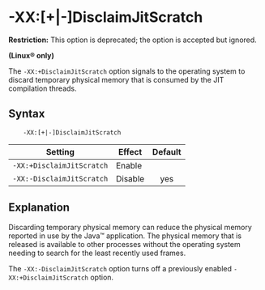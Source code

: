 <!--
* Copyright (c) 2017, 2021 IBM Corp. and others
*
* This program and the accompanying materials are made
* available under the terms of the Eclipse Public License 2.0
* which accompanies this distribution and is available at
* https://www.eclipse.org/legal/epl-2.0/ or the Apache
* License, Version 2.0 which accompanies this distribution and
* is available at https://www.apache.org/licenses/LICENSE-2.0.
*
* This Source Code may also be made available under the
* following Secondary Licenses when the conditions for such
* availability set forth in the Eclipse Public License, v. 2.0
* are satisfied: GNU General Public License, version 2 with
* the GNU Classpath Exception [1] and GNU General Public
* License, version 2 with the OpenJDK Assembly Exception [2].
*
* [1] https://www.gnu.org/software/classpath/license.html
* [2] http://openjdk.java.net/legal/assembly-exception.html
*
* SPDX-License-Identifier: EPL-2.0 OR Apache-2.0 OR GPL-2.0 WITH
* Classpath-exception-2.0 OR LicenseRef-GPL-2.0 WITH Assembly-exception
-->

# -XX:\[+|-\]DisclaimJitScratch  

<i class="fa fa-exclamation-triangle" aria-hidden="true"></i> **Restriction:** This option is deprecated; the option is accepted but ignored.

**(Linux&reg; only)**

The `-XX:+DisclaimJitScratch` option signals to the operating system to discard temporary physical memory that is consumed by the JIT compilation threads.

## Syntax

        -XX:[+|-]DisclaimJitScratch

| Setting                 | Effect | Default                                                                            |
|-------------------------|--------|:----------------------------------------------------------------------------------:|
|`-XX:+DisclaimJitScratch`| Enable |                                                                                    |
|`-XX:-DisclaimJitScratch`| Disable| <i class="fa fa-check" aria-hidden="true"></i><span class="sr-only">yes</span> |

## Explanation

Discarding temporary physical memory can reduce the physical memory reported in use by the Java&trade; application. The physical memory that is released is available to other processes without the operating system needing to search for the least recently used frames.

The `-XX:-DisclaimJitScratch` option turns off a previously enabled `-XX:+DisclaimJitScratch` option.



<!-- ==== END OF TOPIC ==== xxdisclaimjitscratch.md ==== -->
